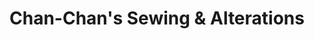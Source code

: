 ---
title: "Chan-Chan's Sewing & Alterations"
url: /west-lebanon/chan-chans-sewing-und-alterations/
shop: Schneiderei
---